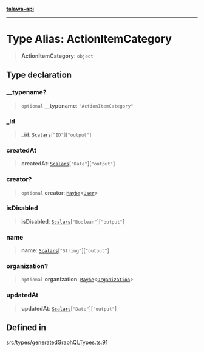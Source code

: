 [**talawa-api**](../../../README.md)

***

# Type Alias: ActionItemCategory

> **ActionItemCategory**: `object`

## Type declaration

### \_\_typename?

> `optional` **\_\_typename**: `"ActionItemCategory"`

### \_id

> **\_id**: [`Scalars`](Scalars.md)\[`"ID"`\]\[`"output"`\]

### createdAt

> **createdAt**: [`Scalars`](Scalars.md)\[`"Date"`\]\[`"output"`\]

### creator?

> `optional` **creator**: [`Maybe`](Maybe.md)\<[`User`](User.md)\>

### isDisabled

> **isDisabled**: [`Scalars`](Scalars.md)\[`"Boolean"`\]\[`"output"`\]

### name

> **name**: [`Scalars`](Scalars.md)\[`"String"`\]\[`"output"`\]

### organization?

> `optional` **organization**: [`Maybe`](Maybe.md)\<[`Organization`](Organization.md)\>

### updatedAt

> **updatedAt**: [`Scalars`](Scalars.md)\[`"Date"`\]\[`"output"`\]

## Defined in

[src/types/generatedGraphQLTypes.ts:91](https://github.com/Suyash878/talawa-api/blob/095e6964ce2a06c1c30d1acf81b6162203f1db91/src/types/generatedGraphQLTypes.ts#L91)
